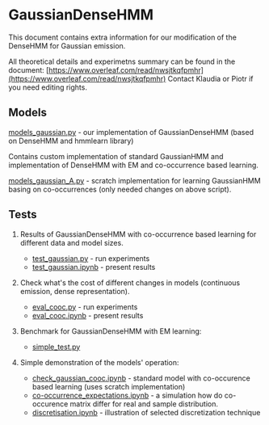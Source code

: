 # GaussianDenseHMM

This document contains extra information for our modification of the DenseHMM for Gaussian emission.

All theoretical details and experimetns summary can be found in the document: 
[https://www.overleaf.com/read/nwsjtkqfpmhr](https://www.overleaf.com/read/nwsjtkqfpmhr)
Contact Klaudia or Piotr if you need editing rights.

##  Models

[models_gaussian.py](models_gaussian.py) - our implementation of GaussianDenseHMM (based on DenseHMM and hmmlearn library)

Contains custom implementation of standard GaussianHMM and implementation of DenseHMM with EM and co-occurrence based learning.

[models_gaussian_A.py](models_gaussian_A.py) - scratch implementation for learning GaussianHMM basing on co-occurrences (only needed changes on above script). 

## Tests

1. Results of GaussianDenseHMM with co-occurrence based learning for different data and model sizes.

   - [test_gaussian.py](test_gaussian.py) - run experiments
   - [test_gaussian.ipynb](test_gaussian.ipynb) - present results

2. Check what's the cost of different changes in models (continuous emission, dense representation).
    
   - [eval_cooc.py](eval_cooc.py) - run experiments
   - [eval_cooc.ipynb](eval_cooc.ipynb) - present results

3. Benchmark for GaussianDenseHMM with EM learning:

   - [simple_test.py](simple_test.py)

4. Simple demonstration of the models' operation:

   - [check_gaussian_cooc.ipynb](check_gaussian_cooc.ipynb) - standard model with co-occurence based learning (uses scratch implementation)
   - [co-occurrence_expectations.ipynb](co-occurrence_expectations.ipynb) - a simulation how do co-occurence matrix differ for real and sample distribution.
   - [discretisation.ipynb](discretisation.ipynb) - illustration of selected discretization technique

